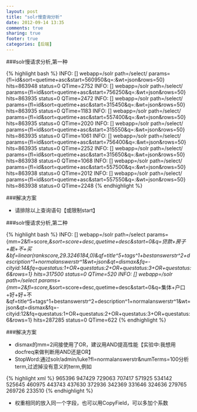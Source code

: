 ```yaml
---
layout: post
title: "solr慢查询分析"
date: 2012-09-14 13:35
comments: true
sharing: true
footer: true
categories: [后端]
---
```


###solr慢请求分析,第一种

{% highlight bash %}
INFO: [] webapp=/solr path=/select/ params={fl=id&sort=quetime+asc&start=560950&q=*:*&wt=json&rows=50} hits=863948 status=0 QTime=2752
INFO: [] webapp=/solr path=/select/ params={fl=id&sort=quetime+asc&start=756250&q=*:*&wt=json&rows=50} hits=863935 status=0 QTime=2472 
INFO: [] webapp=/solr path=/select/ params={fl=id&sort=quetime+asc&start=315450&q=*:*&wt=json&rows=50} hits=863935 status=0 QTime=1183 
INFO: [] webapp=/solr path=/select/ params={fl=id&sort=quetime+asc&start=557400&q=*:*&wt=json&rows=50} hits=863935 status=0 QTime=2020 
INFO: [] webapp=/solr path=/select/ params={fl=id&sort=quetime+asc&start=315550&q=*:*&wt=json&rows=50} hits=863935 status=0 QTime=1061 
INFO: [] webapp=/solr path=/select/ params={fl=id&sort=quetime+asc&start=756400&q=*:*&wt=json&rows=50} hits=863935 status=0 QTime=2252 
INFO: [] webapp=/solr path=/select/ params={fl=id&sort=quetime+asc&start=315650&q=*:*&wt=json&rows=50} hits=863938 status=0 QTime=1068 
INFO: [] webapp=/solr path=/select/ params={fl=id&sort=quetime+asc&start=557500&q=*:*&wt=json&rows=50} hits=863938 status=0 QTime=2012 
INFO: [] webapp=/solr path=/select/ params={fl=id&sort=quetime+asc&start=557550&q=*:*&wt=json&rows=50} hits=863938 status=0 QTime=2248 
{% endhighlight %}

###解决方案
+ 请排除以上查询语句【或限制start】


###solr慢请求分析,第二种

{% highlight bash %}
INFO: [] webapp=/solr path=/select params={mm=2&fl=score,*&sort=score+desc,quetime+desc&start=0&q=贷款+房子+能+不+买&bf=linear(rankscore,29.3246184,0)&qf=title^5+tags^1+bestanswerstr^2+description^1+normalanswerstr^1&wt=json&qt=dismax&fq=-cityid:14&fq=questatus:1+OR+questatus:2+OR+questatus:3+OR+questatus:6&rows=1} hits=317500 status=0 QTime=520 
INFO: [] webapp=/solr path=/select params={mm=2&fl=score,*&sort=score+desc,quetime+desc&start=0&q=集体+户口+好+好+不&qf=title^5+tags^1+bestanswerstr^2+description^1+normalanswerstr^1&wt=json&qt=dismax&fq=-cityid:12&fq=questatus:1+OR+questatus:2+OR+questatus:3+OR+questatus:6&rows=1} hits=287285 status=0 QTime=622 
{% endhighlight %}

###解决方案
+ dismax的mm=2间接使用了OR，建议用AND提高性能【实验中:我想用docfreq来做判断用AND还是OR】
+ StopWord:通过solr/admin/luke?fl=normalanswerstr&numTerms=100分析term,过滤掉没有意义的term,例如

{% highlight xml %}
<int name="的">965396</int>
<int name="，">947429</int>
<int name="是">729063</int>
<int name="。">707417</int>
<int name="不">571925</int>
<int name="你">534142</int>
<int name="可以">525645</int>
<int name="就">460975</int>
<int name="有">443743</int>
<int name="了">437630</int>
<int name="要">372936</int>
<int name="！">342369</int>
<int name="好">331646</int>
<int name="在">324636</int>
<int name="一">279765</int>
<int name="个">269726</int>
<int name="能">233510</int>
{% endhighlight %}

+ 权重相同的放入同一个字段，也可以用CopyField，可以多加个系数

